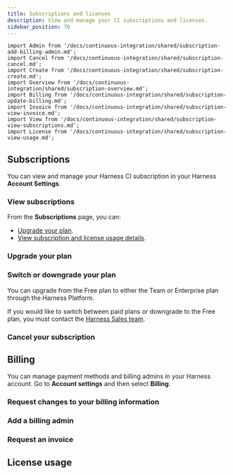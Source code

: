 ```yaml
---
title: Subscriptions and licenses
description: View and manage your CI subscriptions and licenses.
sidebar_position: 70
---
```


```mdx-code-block
import Admin from '/docs/continuous-integration/shared/subscription-add-billing-admin.md';
import Cancel from '/docs/continuous-integration/shared/subscription-cancel.md';
import Create from '/docs/continuous-integration/shared/subscription-create.md';
import Overview from '/docs/continuous-integration/shared/subscription-overview.md';
import Billing from '/docs/continuous-integration/shared/subscription-update-billing.md';
import Invoice from '/docs/continuous-integration/shared/subscription-view-invoice.md';
import View from '/docs/continuous-integration/shared/subscription-view-subscriptions.md';
import License from '/docs/continuous-integration/shared/subscription-view-usage.md';
```

<Overview />

## Subscriptions

You can view and manage your Harness CI subscription in your Harness **Account Settings**.

### View subscriptions

<View />

From the **Subscriptions** page, you can:

* [Upgrade your plan](#upgrade-your-plan).
* [View subscription and license usage details](#license-usage).

### Upgrade your plan

<Create />

### Switch or downgrade your plan

You can upgrade from the Free plan to either the Team or Enterprise plan through the Harness Platform.

If you would like to switch between paid plans or downgrade to the Free plan, you must contact the [Harness Sales team](https://www.harness.io/pricing?module=ci#).

### Cancel your subscription

<Cancel />

## Billing

You can manage payment methods and billing admins in your Harness account. Go to **Account settings** and then select **Billing**.

### Request changes to your billing information

<Billing />

### Add a billing admin

<Admin />

### Request an invoice

<Invoice />

## License usage

<License />

<!-- ## See also-->

<!-- FF subscription -->
<!-- Amazon marketplace subscription -->
